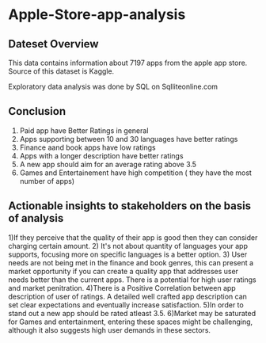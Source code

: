 # Apple-Store-app-analysis

## Dateset Overview

This data contains information about 7197 apps from the apple app store. Source of this dataset is Kaggle.

Exploratory data analysis was done by SQL on Sqlliteonline.com

## Conclusion

1) Paid app have Better Ratings in general
2) Apps supporting between 10 and 30 languages have better ratings
3) Finance aand book apps have low ratings
4) Apps with a longer description have better ratings
5) A new app should aim for an average rating above 3.5
6) Games and Entertainement have high competition ( they have the most number of apps)

## Actionable insights to stakeholders on the basis of analysis

1)If they perceive that the quality of their app is good then they can consider charging certain amount.
2) It's not about quantity of languages your app supports, focusing more on specific languages is a better option.
3) User needs are not being met in the finance and book genres, this can present a market opportunity if you can create a quality app that addresses user needs better than the current apps. There is a potential for high user ratings and market penitration.
4)There is a Positive Correlation between app description of user of ratings. A detailed well crafted app description can set clear expectations and eventually increase satisfaction.
5)In order to stand out a new app should be rated atleast 3.5.
6)Market may be saturated for Games and entertainment, entering these spaces might be challenging, although it also suggests high user demands in these sectors.
